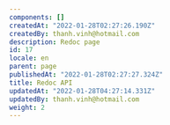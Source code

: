 ```yaml
---
components: []
createdAt: "2022-01-28T02:27:26.190Z"
createdBy: thanh.vinh@hotmail.com
description: Redoc page
id: 17
locale: en
parent: page
publishedAt: "2022-01-28T02:27:27.324Z"
title: Redoc API
updatedAt: "2022-01-28T04:27:14.331Z"
updatedBy: thanh.vinh@hotmail.com
weight: 2
---
```


